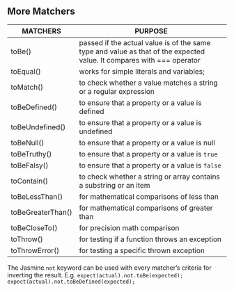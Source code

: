## More Matchers

MATCHERS         | PURPOSE
------------     | -------------
toBe()           | passed if the actual value is of the same type and value as that of the expected value. It compares with === operator
toEqual()        | works for simple literals and variables;
toMatch()        | to check whether a value matches a string or a regular expression
toBeDefined()    | to ensure that a property or a value is defined
toBeUndefined()  | to ensure that a property or a value is undefined
toBeNull()       | to ensure that a property or a value is null
toBeTruthy()     | to ensure that a property or a value is `true`
toBeFalsy()      | to ensure that a property or a value is `false`
toContain()      | to check whether a string or array contains a substring or an item
toBeLessThan()   | for mathematical comparisons of less than
toBeGreaterThan()| for mathematical comparisons of greater than
toBeCloseTo()    | for precision math comparison
toThrow()        | for testing if a function throws an exception
toThrowError()   | for testing a specific thrown exception

The Jasmine `not` keyword can be used with every matcher’s criteria for inverting the result. 
E.g.
`expect(actual).not.toBe(expected);`
`expect(actual).not.toBeDefined(expected);`
